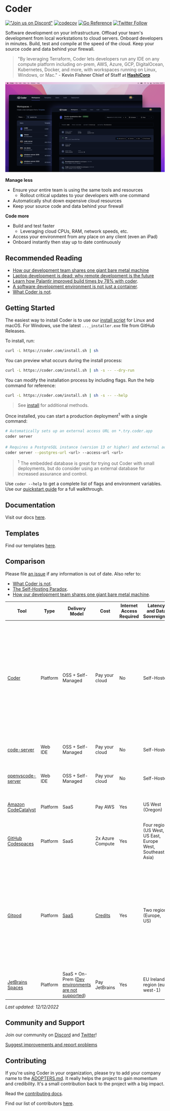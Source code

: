 # Coder

[!["Join us on
Discord"](https://img.shields.io/badge/join-us%20on%20Discord-gray.svg?longCache=true&logo=discord&colorB=green)](https://coder.com/chat?utm_source=github.com/coder/coder&utm_medium=github&utm_campaign=readme.md)
[![codecov](https://codecov.io/gh/coder/coder/branch/main/graph/badge.svg?token=TNLW3OAP6G)](https://codecov.io/gh/coder/coder)
[![Go Reference](https://pkg.go.dev/badge/github.com/coder/coder.svg)](https://pkg.go.dev/github.com/coder/coder)
[![Twitter
Follow](https://img.shields.io/twitter/follow/coderhq?label=%40coderhq&style=social)](https://twitter.com/coderhq)

Software development on your infrastructure. Offload your team's development from local workstations to cloud servers. Onboard developers in minutes. Build, test and compile at the speed of the cloud. Keep your source code and data behind your firewall.

> "By leveraging Terraform, Coder lets developers run any IDE on any compute platform including on-prem, AWS, Azure, GCP, DigitalOcean, Kubernetes, Docker, and more, with workspaces running on Linux, Windows, or Mac." - **Kevin Fishner Chief of Staff at [HashiCorp](https://hashicorp.com/)**

<p align="center">
  <img src="./docs/images/hero-image.png">
</p>

**Manage less**

- Ensure your entire team is using the same tools and resources
  - Rollout critical updates to your developers with one command
- Automatically shut down expensive cloud resources
- Keep your source code and data behind your firewall

**Code more**

- Build and test faster
  - Leveraging cloud CPUs, RAM, network speeds, etc.
- Access your environment from any place on any client (even an iPad)
- Onboard instantly then stay up to date continuously

## Recommended Reading

- [How our development team shares one giant bare metal machine](https://coder.com/blog/how-our-development-team-shares-one-giant-bare-metal-machine?utm_source=github.com/coder/coder&utm_medium=github&utm_campaign=readme.md)
- [Laptop development is dead: why remote development is the future](https://medium.com/@elliotgraebert/laptop-development-is-dead-why-remote-development-is-the-future-f92ce103fd13)
- [Learn how Palantir improved build times by 78% with coder](https://blog.palantir.com/the-benefits-of-remote-ephemeral-workspaces-1a1251ed6e53).
- [A software development environment is not just a container](https://coder.com/blog/not-a-container?utm_source=github.com/coder/coder&utm_medium=github&utm_campaign=readme.md).
- [What Coder is not](https://coder.com/docs/coder-oss/latest/index#what-coder-is-not?utm_source=github.com/coder/coder&utm_medium=github&utm_campaign=readme.md).

## Getting Started

The easiest way to install Coder is to use our
[install script](https://github.com/coder/coder/blob/main/install.sh) for Linux
and macOS. For Windows, use the latest `..._installer.exe` file from GitHub
Releases.

To install, run:

```bash
curl -L https://coder.com/install.sh | sh
```

You can preview what occurs during the install process:

```bash
curl -L https://coder.com/install.sh | sh -s -- --dry-run
```

You can modify the installation process by including flags. Run the help command for reference:

```bash
curl -L https://coder.com/install.sh | sh -s -- --help
```

> See [install](docs/install) for additional methods.

Once installed, you can start a production deployment<sup>1</sup> with a single command:

```sh
# Automatically sets up an external access URL on *.try.coder.app
coder server

# Requires a PostgreSQL instance (version 13 or higher) and external access URL
coder server --postgres-url <url> --access-url <url>
```

> <sup>1</sup> The embedded database is great for trying out Coder with small deployments, but do consider using an external database for increased assurance and control.

Use `coder --help` to get a complete list of flags and environment variables. Use our [quickstart guide](https://coder.com/docs/coder-oss/latest/quickstart) for a full walkthrough.

## Documentation

Visit our docs [here](https://coder.com/docs/coder-oss).

## Templates

Find our templates [here](./examples/templates).

## Comparison

Please file [an issue](https://github.com/coder/coder/issues/new) if any information is out of date. Also refer to:

- [What Coder is not](https://coder.com/docs/coder-oss/latest/index#what-coder-is-not).
- [The Self-Hosting Paradox](https://coder.com/blog/the-self-hosting-paradox).
- [How our development team shares one giant bare metal machine](https://coder.com/blog/how-our-development-team-shares-one-giant-bare-metal-machine).

| Tool                                                                                                                                                                                | Type     | Delivery Model                                                                                                                           | Cost                                     | Internet Access Required | Latency and Data Sovereignty                                 | Security isolation model                                                                                                                                                                                            | Product quality                                                                                                          | Service Availability                                          | Environments                                                                                                                                                               | IDE                                                                                                                                                                                                                                                                                                                                                                                                                                                                                                                                                                                                                                                                                                                                            |
| ----------------------------------------------------------------------------------------------------------------------------------------------------------------------------------- | -------- | ---------------------------------------------------------------------------------------------------------------------------------------- | ---------------------------------------- | ------------------------ | ------------------------------------------------------------ | ------------------------------------------------------------------------------------------------------------------------------------------------------------------------------------------------------------------- | ------------------------------------------------------------------------------------------------------------------------ | ------------------------------------------------------------- | -------------------------------------------------------------------------------------------------------------------------------------------------------------------------- | ---------------------------------------------------------------------------------------------------------------------------------------------------------------------------------------------------------------------------------------------------------------------------------------------------------------------------------------------------------------------------------------------------------------------------------------------------------------------------------------------------------------------------------------------------------------------------------------------------------------------------------------------------------------------------------------------------------------------------------------------- |
| [Coder](https://coder.com/blog/how-our-development-team-shares-one-giant-bare-metal-machine?utm_source=github.com/coder/coder&utm_medium=github&utm_campaign=readme.md)             | Platform | OSS + Self-Managed                                                                                                                       | Pay your cloud                           | No                       | Self-Hosted                                                  | Unopinionated (whatever/wherever you choose to deploy thus 100% configurable)                                                                                                                                       | [Defect history](https://github.com/coder/coder/issues?q=is%3Aissue+is%3Aopen+sort%3Aupdated-desc+label%3Abug)           | Self-hosted                                                   | All [Terraform](https://www.terraform.io/registry/providers) resources, all clouds, multi-architecture: Linux, Mac, Windows, containers, VMs, amd64, arm64                 | Anything (vim, emacs, theia, code-server, openvscode-server, entire jetbrains suite inc gateway remote development, visual studio code desktop, visual studio for mac, visual studio for windows) you choose to install and deploy                                                                                                                                                                                                                                                                                                                                                                                                                                                                                                             |
| [code-server](https://coder.com/blog/code-server-multiple-users?utm_source=github.com/coder/coder&utm_medium=github&utm_campaign=readme.md)                                         | Web IDE  | OSS + Self-Managed                                                                                                                       | Pay your cloud                           | No                       | Self-Hosted                                                  | Self-Hosted docker container                                                                                                                                                                                        | [Defect history](https://github.com/coder/code-server/issues?q=is%3Aissue+is%3Aopen+sort%3Aupdated-desc+label%3Abug)     | Self-hosted                                                   | Linux, Mac, Windows, containers, VMs, amd64, arm64                                                                                                                         | [code-server](https://github.com/coder/code-server) (VSCode MIT) [with restrictions](https://ghuntley.com/fracture)                                                                                                                                                                                                                                                                                                                                                                                                                                                                                                                                                                                                                            |
| [openvscode-server](https://github.com/gitpod-io/openvscode-server)                                                                                                                 | Web IDE  | OSS + Self-Managed                                                                                                                       | Pay your cloud                           | No                       | Self-Hosted                                                  | Self-Hosted docker container                                                                                                                                                                                        | [Defect history](https://github.com/gitpod-io/openvscode-server)                                                         | Self-hosted                                                   | Linux, Mac, Windows, containers, VMs, amd64                                                                                                                                | [openvscode-server](https://github.com/gitpod-io/openvscode-server) (VSCode MIT) [with restrictions](https://ghuntley.com/fracture)                                                                                                                                                                                                                                                                                                                                                                                                                                                                                                                                                                                                            |
| [Amazon CodeCatalyst](https://coder.com/blog/the-self-hosting-paradox?utm_source=github.com/coder/coder?utm_source=github.com/coder/coder&utm_medium=github&utm_campaign=readme.md) | Platform | SaaS                                                                                                                                     | Pay AWS                                  | Yes                      | US West (Oregon)                                             | ["all customer multi-tenancy isolation is done through virtual machines" for security reasons](https://devclass.com/2022/12/05/interview-why-aws-prefers-vms-for-code-isolation-and-tips-on-developing-for-lambda/) | N/A                                                                                                                      | [Service Health](https://health.aws.amazon.com/health/status) | Linux Virtual Machines                                                                                                                                                     | Cloud9, Eclipse Theia and JetBrains Gateway                                                                                                                                                                                                                                                                                                                                                                                                                                                                                                                                                                                                                                                                                                    |
| [GitHub Codespaces](https://coder.com/blog/github-codespaces-coder-and-enterprise-customers?utm_source=github.com/coder/coder&utm_medium=github&utm_campaign=readme.md)             | Platform | SaaS                                                                                                                                     | 2x Azure Compute                         | Yes                      | Four regions (US West, US East, Europe West, Southeast Asia) | ["two codespaces are never co-located on the same VM"](https://docs.github.com/en/codespaces/codespaces-reference/security-in-github-codespaces)                                                                    | N/A                                                                                                                      | [Incident History](https://www.githubstatus.com/history)      | Linux Virtual Machines, [GPUs supported](https://docs.github.com/en/codespaces/developing-in-codespaces/getting-started-with-github-codespaces-for-machine-learning)       | Visual Studio Code ([no restrictions](https://ghuntley.com/fracture)) and JetBrains Gateway                                                                                                                                                                                                                                                                                                                                                                                                                                                                                                                                                                                                                                                    |
| [Gitpod](https://coder.com/blog/the-self-hosting-paradox?utm_source=github.com/coder/coder?utm_source=github.com/coder/coder&utm_medium=github&utm_campaign=readme.md)              | Platform | [SaaS](https://news.ycombinator.com/item?id=33907897)                                                                                    | [Credits](https://www.gitpod.io/pricing) | Yes                      | Two regions (Europe, US)                                     | [All customers intermixed on the same machine isolated via runc](https://kinvolk.io/blog/2020/12/improving-kubernetes-and-container-security-with-user-namespaces/)                                                 | [Defect history](https://github.com/gitpod-io/gitpod/issues?q=is%3Aissue+label%3A%22type%3A+bug%22+sort%3Aupdated-desc+) | [Incident history](https://www.gitpodstatus.com/history)      | Basic Linux containers, [GPUs](https://github.com/gitpod-io/gitpod/issues/10650) and [kubernetes/k3s](https://github.com/gitpod-io/gitpod/issues/4889) is not yet possible | [openvscode-server](https://github.com/gitpod-io/openvscode-server) (VSCode MIT) [with restrictions](https://ghuntley.com/fracture) inhibiting usage of [.NET](https://www.isdotnetopen.com), [Python](https://visualstudiomagazine.com/articles/2021/11/05/vscode-python-nov21.aspx), [C](https://marketplace.visualstudio.com/items/ms-vscode.cpptools/license), [C++](https://marketplace.visualstudio.com/items/ms-vscode.cpptools/license), [Jupyter](https://visualstudiomagazine.com/articles/2021/11/05/vscode-python-nov21.aspx) and [GitHub Co-pilot](https://github.com/gitpod-io/gitpod/issues/10032). JetBrains and Visual Studio Code Desktop ([no restrictions](https://ghuntley.com/fracture)) and JetBrains Gateway supported |
| [JetBrains Spaces](https://coder.com/blog/the-self-hosting-paradox?utm_source=github.com/coder/coder?utm_source=github.com/coder/coder&utm_medium=github&utm_campaign=readme.md)    | Platform | SaaS + On-Prem ([Dev environments are not supported](https://www.jetbrains.com/help/space/space-on-premises-installation.html#overview)) | Pay JetBrains                            | Yes                      | EU Ireland region (eu-west-1)                                | EC2                                                                                                                                                                                                                 | N/A                                                                                                                      | [Service Health](https://status.jetbrains.space/)             | Linux Virtual Machines                                                                                                                                                     | JetBrains Suite                                                                                                                                                                                                                                                                                                                                                                                                                                                                                                                                                                                                                                                                                                                                |

_Last updated: 12/12/2022_

## Community and Support

Join our community on [Discord](https://coder.com/chat?utm_source=github.com/coder/coder&utm_medium=github&utm_campaign=readme.md) and [Twitter](https://twitter.com/coderhq)!

[Suggest improvements and report problems](https://github.com/coder/coder/issues/new/choose)

## Contributing

If you're using Coder in your organization, please try to add your company name to the [ADOPTERS.md](./ADOPTERS.md). It really helps the project to gain momentum and credibility. It's a small contribution back to the project with a big impact.

Read the [contributing docs](https://coder.com/docs/coder-oss/latest/CONTRIBUTING).

Find our list of contributors [here](https://github.com/coder/coder/graphs/contributors).
